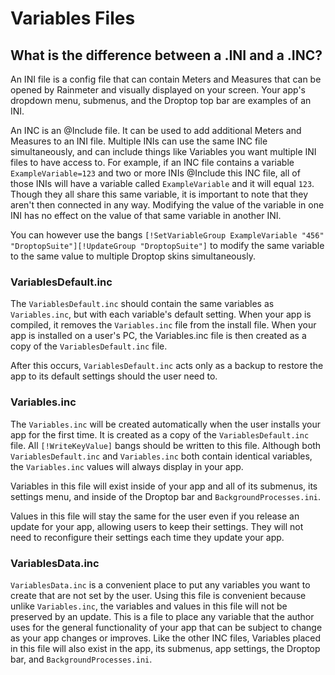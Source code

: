 # Variables Files

## What is the difference between a .INI and a .INC?

An INI file is a config file that can contain Meters and Measures that can be opened by Rainmeter and visually displayed on your screen. Your app's dropdown menu, submenus, and the Droptop top bar are examples of an INI.

An INC is an @Include file. It can be used to add additional Meters and Measures to an INI file. Multiple INIs can use the same INC file simultaneously, and can include things like Variables you want multiple INI files to have access to. For example, if an INC file contains a variable `ExampleVariable=123` and two or more INIs @Include this INC file, all of those INIs will have a variable called `ExampleVariable` and it will equal `123`. Though they all share this same variable, it is important to note that they aren't then connected in any way. Modifying the value of the variable in one INI has no effect on the value of that same variable in another INI.

You can however use the bangs `[!SetVariableGroup ExampleVariable "456" "DroptopSuite"][!UpdateGroup "DroptopSuite"]` to modify the same variable to the same value to multiple Droptop skins simultaneously.

### VariablesDefault.inc

The `VariablesDefault.inc` should contain the same variables as `Variables.inc`, but with each variable's default setting. When your app is compiled, it removes the `Variables.inc` file from the install file. When your app is installed on a user's PC, the Variables.inc file is then created as a copy of the `VariablesDefault.inc` file.&#x20;

After this occurs, `VariablesDefault.inc` acts only as a backup to restore the app to its default settings should the user need to.

### Variables.inc

The `Variables.inc` will be created automatically when the user installs your app for the first time. It is created as a copy of the `VariablesDefault.inc` file. All `[!WriteKeyValue]` bangs should be written to this file. Although both `VariablesDefault.inc` and `Variables.inc` both contain identical variables, the `Variables.inc` values will always display in your app.

Variables in this file will exist inside of your app and all of its submenus, its settings menu, and inside of the Droptop bar and `BackgroundProcesses.ini`.

Values in this file will stay the same for the user even if you release an update for your app, allowing users to keep their settings. They will not need to reconfigure their settings each time they update your app.

### VariablesData.inc

`VariablesData.inc` is a convenient place to put any variables you want to create that are not set by the user. Using this file is convenient because unlike `Variables.inc`, the variables and values in this file will not be preserved by an update. This is a file to place any variable that the author uses for the general functionality of your app that can be subject to change as your app changes or improves. Like the other INC files, Variables placed in this file will also exist in the app, its submenus, app settings, the Droptop bar, and `BackgroundProcesses.ini`.
